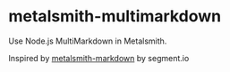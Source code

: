metalsmith-multimarkdown
========================

Use Node.js MultiMarkdown in Metalsmith. 

Inspired by [metalsmith-markdown](https://github.com/segmentio/metalsmith-markdown) by segment.io

